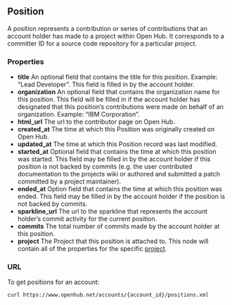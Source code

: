 ## Position
A position represents a contribution or series of contributions that an account holder has made to a project within Open Hub. It corresponds to a committer ID for a source code repository for a particular project.

### Properties

+ __title__
    An optional field that contains the title for this position. Example: “Lead Developer”. This field is filled in by the account holder.
+ __organization__
    An optional field that contains the organization name for this position. This field will be filled in if the account holder has designated that this position’s contributions were made on behalf of an organization. Example: “IBM Corporation”.
+ __html_url__
    The url to the contributor page on Open Hub.
+ __created_at__
    The time at which this Position was originally created on Open Hub.
+ __updated_at__
    The time at which this Position record was last modified.
+ __started_at__
    Optional field that contains the time at which this position was started. This field may be filled in by the account holder if this position is not backed by commits (e.g. the user contributed documentation to the projects wiki or authored and submitted a patch committed by a project maintainer).
+ __ended_at__
    Option field that contains the time at which this position was ended. This field may be filled in by the account holder if the position is not backed by commits.
+ __sparkline_url__
    The url to the sparkline that represents the account holder’s commit activity for the current position.
+ __commits__
    The total number of commits made by the account holder at this position.
+ __project__
    The Project that this position is attached to. This node will contain all of the properties for the specific [project](project.md).

### URL
To get positions for an account:
```shell
curl https://www.openhub.net/accounts/{account_id}/positions.xml
```

